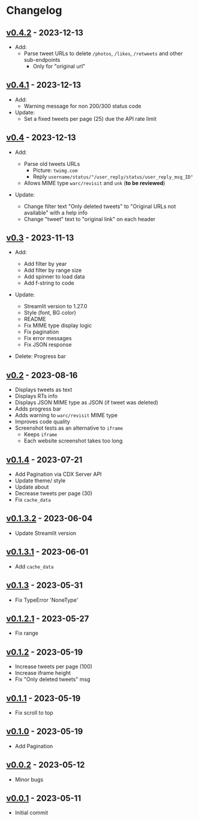 # Changelog

## [v0.4.2](https://github.com/claromes/waybacktweets/releases/tag/v0.4.2) - 2023-12-13
- Add:
  - Parse tweet URLs to delete `/photos`, `/likes`, `/retweets` and other sub-endpoints
    - Only for "original url"

## [v0.4.1](https://github.com/claromes/waybacktweets/releases/tag/v0.4.1) - 2023-12-13
- Add:
  - Warning message for non 200/300 status code
- Update:
  - Set a fixed tweets per page (25) due the API rate limit

## [v0.4](https://github.com/claromes/waybacktweets/releases/tag/v0.4) - 2023-12-13
- Add:
  - Parse old tweets URLs
      - Picture: `twimg.com`
      - Reply `username/status/"/user_reply/status/user_reply_msg_ID"`
  - Allows MIME type `warc/revisit` and `unk` (**to be reviewed**)

- Update:
  - Change filter text "Only deleted tweets" to "Original URLs not available" with a help info
  - Change "tweet" text to "original link" on each header

## [v0.3](https://github.com/claromes/waybacktweets/releases/tag/v0.3) - 2023-11-13
- Add:
  - Add filter by year
  - Add filter by range size 
  - Add spinner to load data
  - Add f-string to code

- Update:
  - Streamlit version to 1.27.0
  - Style (font, BG color)
  - README
  - Fix MIME type display logic
  - Fix pagination
  - Fix error messages
  - Fix JSON response

- Delete:
  Progress bar

## [v0.2](https://github.com/claromes/waybacktweets/releases/tag/v0.2) - 2023-08-16
- Displays tweets as text
- Displays RTs info
- Displays JSON MIME type as JSON (if tweet was deleted)
- Adds progress bar
- Adds warning to `warc/revisit` MIME type
- Improves code quality
- Screenshot tests as an alternative to `iframe`
  - Keeps `iframe`
  - Each website screenshot takes too long

## [v0.1.4](https://github.com/claromes/waybacktweets/releases/tag/v0.1.4) - 2023-07-21
- Add Pagination via CDX Server API
- Update theme/ style
- Update about
- Decrease tweets per page (30)
- Fix `cache_data`

## [v0.1.3.2](https://github.com/claromes/waybacktweets/releases/tag/v0.1.3.2) - 2023-06-04
- Update Streamlit version

## [v0.1.3.1](https://github.com/claromes/waybacktweets/releases/tag/v0.1.3.1) - 2023-06-01
- Add `cache_data`

## [v0.1.3](https://github.com/claromes/waybacktweets/releases/tag/v0.1.3) - 2023-05-31
- Fix TypeError 'NoneType'

## [v0.1.2.1](https://github.com/claromes/waybacktweets/releases/tag/v0.1.2.1) - 2023-05-27
- Fix range

## [v0.1.2](https://github.com/claromes/waybacktweets/releases/tag/v0.1.2) - 2023-05-19
- Increase tweets per page (100)
- Increase iframe height
- Fix "Only deleted tweets" msg

## [v0.1.1](https://github.com/claromes/waybacktweets/releases/tag/v0.1.1) - 2023-05-19
- Fix scroll to top

## [v0.1.0](https://github.com/claromes/waybacktweets/releases/tag/v0.1.0) - 2023-05-19
- Add Pagination

## [v0.0.2](https://github.com/claromes/waybacktweets/releases/tag/v0.0.2) - 2023-05-12
- Minor bugs

## [v0.0.1](https://github.com/claromes/waybacktweets/releases/tag/v0.0.1) - 2023-05-11
- Initial commit
